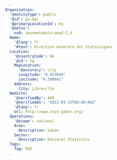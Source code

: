```yaml
---
Organization:
  '@entityType': public
  '@id': ga-dgs
  '@primaryLocationId': hq
  '@xmlns':
    ns0: openmetadata:omad:1_0
  Name:
    '@lang': fr
    '#text': Direction Generale des Statistiques
  Location:
    '@countryCode': GA
    '@id': hq
    MapLocation:
      '@accuracy': city
      Longitude: "9.453644"
      Latitude: "0.390841"
    Address:
      City: Libreville
  WebSite:
    '@verifiedBy': AKR
    '@verifiedOn': "2012-03-15T00:00:00Z"
    '@lang': fr
    Url: http://www.stat-gabon.org/
  Operations:
    '@scope': national
    Area:
      Description: Gabon
    Sector:
      Description: National Statistics
  Tags:
    Tag: NSO
...
```

